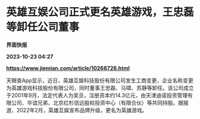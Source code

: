 # 英雄互娱公司正式更名英雄游戏，王忠磊等卸任公司董事
**界面快报**

**2023-10-23 04:27**

**https://www.jiemian.com/article/10268726.html**

天眼查App显示，近日，英雄互娱科技股份有限公司发生工商变更，企业名称变更为英雄游戏科技股份有限公司，同时董事王忠磊、马啸、苏静等卸任。该公司成立于2001年9月，法定代表人为吴旦，注册资本约14.3亿元，由天津迪诺投资管理有限公司、华谊兄弟、北京红杉信远股权投资中心（有限合伙）等共同持股。据报道，2022年2月，英雄互娱宣布品牌升级，更名为英雄游戏。